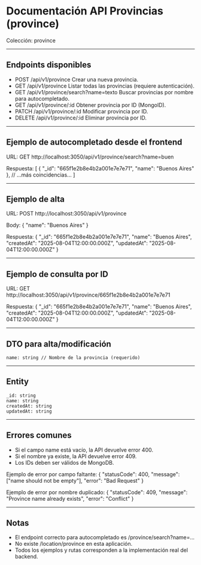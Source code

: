 # Documentación API Provincias (province)

Colección: province

---

## Endpoints disponibles

- POST /api/v1/province
  Crear una nueva provincia.
- GET /api/v1/province
  Listar todas las provincias (requiere autenticación).
- GET /api/v1/province/search?name=texto
  Buscar provincias por nombre para autocompletado.
- GET /api/v1/province/:id
  Obtener provincia por ID (MongoID).
- PATCH /api/v1/province/:id
  Modificar provincia por ID.
- DELETE /api/v1/province/:id
  Eliminar provincia por ID.

---

## Ejemplo de autocompletado desde el frontend

URL:
GET http://localhost:3050/api/v1/province/search?name=buen

Respuesta:
[
{
"_id": "665f1e2b8e4b2a001e7e7e71",
"name": "Buenos Aires"
},
// ...más coincidencias...
]

---

## Ejemplo de alta

URL:
POST http://localhost:3050/api/v1/province

Body:
{
"name": "Buenos Aires"
}

Respuesta:
{
"\_id": "665f1e2b8e4b2a001e7e7e71",
"name": "Buenos Aires",
"createdAt": "2025-08-04T12:00:00.000Z",
"updatedAt": "2025-08-04T12:00:00.000Z"
}

---

## Ejemplo de consulta por ID

URL:
GET http://localhost:3050/api/v1/province/665f1e2b8e4b2a001e7e7e71

Respuesta:
{
"\_id": "665f1e2b8e4b2a001e7e7e71",
"name": "Buenos Aires",
"createdAt": "2025-08-04T12:00:00.000Z",
"updatedAt": "2025-08-04T12:00:00.000Z"
}

---

## DTO para alta/modificación

    name: string // Nombre de la provincia (requerido)

---

## Entity

    _id: string
    name: string
    createdAt: string
    updatedAt: string

---

## Errores comunes

- Si el campo name está vacío, la API devuelve error 400.
- Si el nombre ya existe, la API devuelve error 409.
- Los IDs deben ser válidos de MongoDB.

Ejemplo de error por campo faltante:
{
"statusCode": 400,
"message": ["name should not be empty"],
"error": "Bad Request"
}

Ejemplo de error por nombre duplicado:
{
"statusCode": 409,
"message": "Province name already exists",
"error": "Conflict"
}

---

## Notas

- El endpoint correcto para autocompletado es /province/search?name=...
- No existe /location/province en esta aplicación.
- Todos los ejemplos y rutas corresponden a la implementación real del backend.
